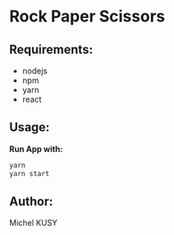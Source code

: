 # Rock Paper Scissors

## Requirements:

- nodejs
- npm
- yarn
- react

## Usage:

**Run App with:**
```sh
yarn
yarn start
```

## Author:

Michel KUSY
